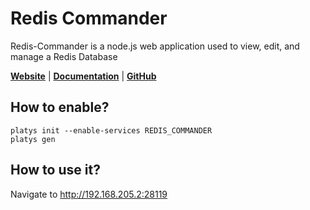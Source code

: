 # Redis Commander

Redis-Commander is a node.js web application used to view, edit, and manage a Redis Database

**[Website](http://joeferner.github.io/redis-commander/)** | **[Documentation](http://joeferner.github.io/redis-commander/)** | **[GitHub](https://github.com/joeferner/redis-commander)**

## How to enable?

```
platys init --enable-services REDIS_COMMANDER
platys gen
```

## How to use it?

Navigate to <http://192.168.205.2:28119>